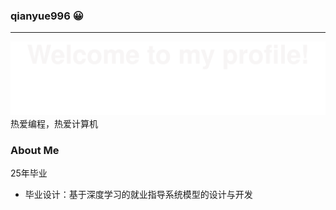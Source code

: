 ### qianyue996 😀
---
![](assets/Bottom_up.svg)
热爱编程，热爱计算机
### About Me
25年毕业
* 毕业设计：基于深度学习的就业指导系统模型的设计与开发
